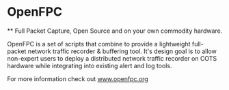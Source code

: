 OpenFPC
=======

** Full Packet Capture, Open Source and on your own commodity hardware.

OpenFPC is a set of scripts that combine to provide a lightweight full-packet network traffic recorder & buffering tool. It's design goal is to allow non-expert users to deploy a distributed network traffic recorder on COTS hardware while integrating into existing alert and log tools.

For more information check out www.openfpc.org